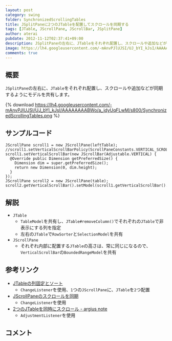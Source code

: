 ```yaml
---
layout: post
category: swing
folder: SynchronizedScrollingTables
title: JSplitPaneに2つのJTableを配置してスクロールを同期する
tags: [JTable, JScrollPane, JScrollBar, JSplitPane]
author: aterai
pubdate: 2012-11-12T02:37:41+09:00
description: JSplitPaneの左右に、JTableをそれぞれ配置し、スクロールや追加などが同期するようにモデルを共有します。
image: https://lh4.googleusercontent.com/-mAnvPJlUJSI/UJ_bYI_kJsI/AAAAAAAABWo/a_jdyUqFLwM/s800/SynchronizedScrollingTables.png
comments: true
---
```

## 概要
`JSplitPane`の左右に、`JTable`をそれぞれ配置し、スクロールや追加などが同期するようにモデルを共有します。

{% download https://lh4.googleusercontent.com/-mAnvPJlUJSI/UJ_bYI_kJsI/AAAAAAAABWo/a_jdyUqFLwM/s800/SynchronizedScrollingTables.png %}

## サンプルコード
<pre class="prettyprint"><code>JScrollPane scroll1 = new JScrollPane(leftTable);
//scroll1.setVerticalScrollBarPolicy(ScrollPaneConstants.VERTICAL_SCROLLBAR_NEVER);
scroll1.setVerticalScrollBar(new JScrollBar(Adjustable.VERTICAL) {
  @Override public Dimension getPreferredSize() {
    Dimension dim = super.getPreferredSize();
    return new Dimension(0, dim.height);
  }
});
JScrollPane scroll2 = new JScrollPane(table);
scroll2.getVerticalScrollBar().setModel(scroll1.getVerticalScrollBar().getModel());
</code></pre>

## 解説
- `JTable`
    - `TableModel`を共有し、`JTable#removeColumn()`でそれぞれの`JTable`で非表示にする列を指定
    - 左右の`JTable`で`RowSorter`と`SelectionModel`を共有
- `JScrollPane`
    - それぞれ内部に配置する`JTable`の高さは、常に同じになるので、`VerticalScrollBar`の`BoundedRangeModel`を共有

<!-- dummy comment line for breaking list -->

## 参考リンク
- [JTableの列固定とソート](https://ateraimemo.com/Swing/FixedColumnTableSorting.html)
    - `ChangeListener`を使用、`1`つの`JScrollPane`に、`JTable`を`2`つ配置
- [JScrollPaneのスクロールを同期](https://ateraimemo.com/Swing/SynchronizedScroll.html)
    - `ChangeListener`を使用
- [2つのJTableを同時にスクロール - argius note](http://d.hatena.ne.jp/argius/20080325/1206454660)
    - `AdjustmentListener`を使用

<!-- dummy comment line for breaking list -->

## コメント
